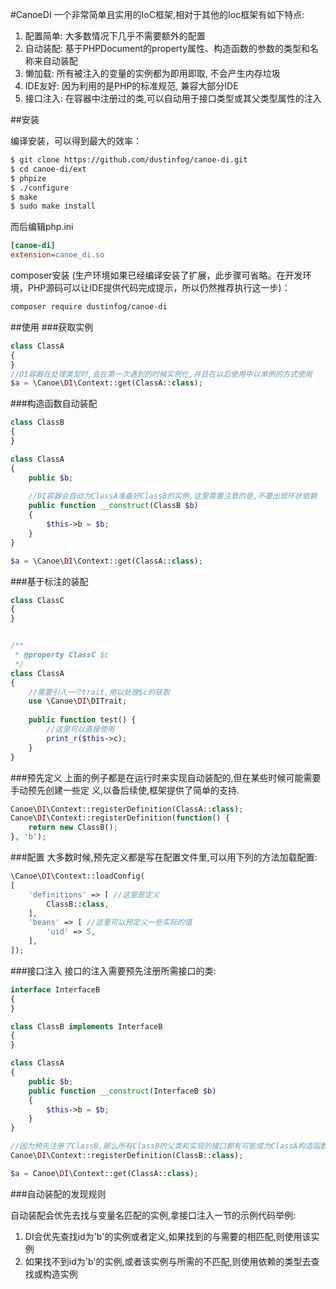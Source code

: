 #CanoeDI
一个非常简单且实用的IoC框架,相对于其他的Ioc框架有如下特点:

1. 配置简单: 大多数情况下几乎不需要额外的配置
2. 自动装配: 基于PHPDocument的property属性、构造函数的参数的类型和名称来自动装配
3. 懒加载: 所有被注入的变量的实例都为即用即取, 不会产生内存垃圾
4. IDE友好: 因为利用的是PHP的标准规范, 兼容大部分IDE
5. 接口注入: 在容器中注册过的类,可以自动用于接口类型或其父类型属性的注入

##安装

编译安装，可以得到最大的效率：

```bash
$ git clone https://github.com/dustinfog/canoe-di.git
$ cd canoe-di/ext
$ phpize
$ ./configure
$ make
$ sudo make install
```
而后编辑php.ini

```ini
[canoe-di]
extension=canoe_di.so

```

composer安装 (生产环境如果已经编译安装了扩展，此步骤可省略。在开发环境，PHP源码可以让IDE提供代码完成提示，所以仍然推荐执行这一步)：

```bash
composer require dustinfog/canoe-di
```

##使用
###获取实例
```php
class ClassA
{
}
//DI容器在处理类型时,会在第一次遇到的时候实例化,并且在以后使用中以单例的方式使用
$a = \Canoe\DI\Context::get(ClassA::class);
```
###构造函数自动装配
```php
class ClassB 
{
}

class ClassA
{
    public $b;
    
    //DI容器会自动为ClassA准备好ClassB的实例,这里需要注意的是,不要出现环状依赖
    public function __construct(ClassB $b)
    {
        $this->b = $b;
    }
}

$a = \Canoe\DI\Context::get(ClassA::class);
```
###基于标注的装配

```php
class ClassC
{
}


/**
 * @property ClassC $c
 */
class ClassA
{
    //需要引入一个trait,用以处理$c的获取
    use \Canoe\DI\DITrait;
    
    public function test() {
        //这里可以直接使用
        print_r($this->c);
    }
}
```
###预先定义
上面的例子都是在运行时来实现自动装配的,但在某些时候可能需要手动预先创建一些定
义,以备后续使,框架提供了简单的支持.

```php
Canoe\DI\Context::registerDefinition(ClassA::class);
Canoe\DI\Context::registerDefinition(function() {
    return new ClassB();
}, 'b');
```
###配置
大多数时候,预先定义都是写在配置文件里,可以用下列的方法加载配置:

```php
\Canoe\DI\Context::loadConfig(
[
    'definitions' => [ //这里是定义
        ClassB::class,
    ],
    'beans' => [ //这里可以预定义一些实际的值
        'uid' => 5,
    ],
]);
```
###接口注入
接口的注入需要预先注册所需接口的类:

```php
interface InterfaceB
{
}

class ClassB implements InterfaceB
{ 
}

class ClassA
{
    public $b;
    public function __construct(InterfaceB $b)
    {
        $this->b = $b;
    }
}

//因为预先注册了ClassB,那么所有ClassB的父类和实现的接口都有可能成为ClassA构造函数的候选
Canoe\DI\Context::registerDefinition(ClassB::class);

$a = Canoe\DI\Context::get(ClassA::class);
```
###自动装配的发现规则

自动装配会优先去找与变量名匹配的实例,拿接口注入一节的示例代码举例:
1. DI会优先查找id为'b'的实例或者定义,如果找到的与需要的相匹配,则使用该实例
2. 如果找不到id为'b'的实例,或者该实例与所需的不匹配,则使用依赖的类型去查找或构造实例

